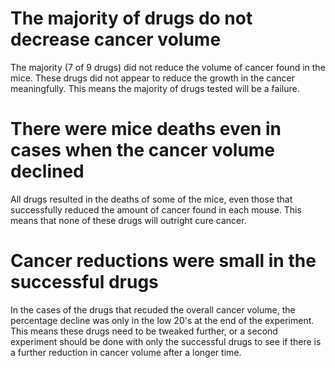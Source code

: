 # The majority of drugs do not decrease cancer volume

The majority (7 of 9 drugs) did not reduce the volume of cancer found in the mice. These drugs did not appear to reduce the growth in the cancer meaningfully. This means the majority of drugs tested will be a failure. 

# There were mice deaths even in cases when the cancer volume declined

All drugs resulted in the deaths of some of the mice, even those that successfully reduced the amount of cancer found in each mouse. This means that none of these drugs will outright cure cancer. 

# Cancer reductions were small in the successful drugs

In the cases of the drugs that recuded the overall cancer volume, the percentage decline was only in the low 20's at the end of the experiment. This means these drugs need to be tweaked further, or a second experiment should be done with only the successful drugs to see if there is a further reduction in cancer volume after a longer time. 

